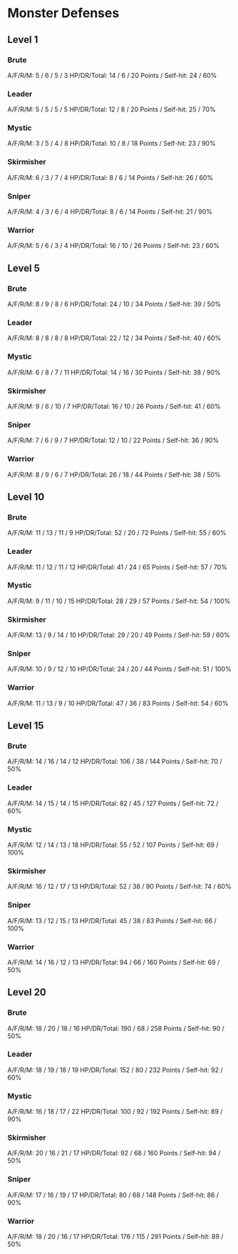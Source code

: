 # Monster Defenses

## Level 1

### Brute
A/F/R/M: 5 / 6 / 5 / 3
HP/DR/Total: 14 / 6 / 20
Points / Self-hit: 24 / 60%

### Leader
A/F/R/M: 5 / 5 / 5 / 5
HP/DR/Total: 12 / 8 / 20
Points / Self-hit: 25 / 70%

### Mystic
A/F/R/M: 3 / 5 / 4 / 8
HP/DR/Total: 10 / 8 / 18
Points / Self-hit: 23 / 90%

### Skirmisher
A/F/R/M: 6 / 3 / 7 / 4
HP/DR/Total: 8 / 6 / 14
Points / Self-hit: 26 / 60%

### Sniper
A/F/R/M: 4 / 3 / 6 / 4
HP/DR/Total: 8 / 6 / 14
Points / Self-hit: 21 / 90%

### Warrior
A/F/R/M: 5 / 6 / 3 / 4
HP/DR/Total: 16 / 10 / 26
Points / Self-hit: 23 / 60%

## Level 5

### Brute
A/F/R/M: 8 / 9 / 8 / 6
HP/DR/Total: 24 / 10 / 34
Points / Self-hit: 39 / 50%

### Leader
A/F/R/M: 8 / 8 / 8 / 8
HP/DR/Total: 22 / 12 / 34
Points / Self-hit: 40 / 60%

### Mystic
A/F/R/M: 6 / 8 / 7 / 11
HP/DR/Total: 14 / 16 / 30
Points / Self-hit: 38 / 90%

### Skirmisher
A/F/R/M: 9 / 6 / 10 / 7
HP/DR/Total: 16 / 10 / 26
Points / Self-hit: 41 / 60%

### Sniper
A/F/R/M: 7 / 6 / 9 / 7
HP/DR/Total: 12 / 10 / 22
Points / Self-hit: 36 / 90%

### Warrior
A/F/R/M: 8 / 9 / 6 / 7
HP/DR/Total: 26 / 18 / 44
Points / Self-hit: 38 / 50%

## Level 10

### Brute
A/F/R/M: 11 / 13 / 11 / 9
HP/DR/Total: 52 / 20 / 72
Points / Self-hit: 55 / 60%

### Leader
A/F/R/M: 11 / 12 / 11 / 12
HP/DR/Total: 41 / 24 / 65
Points / Self-hit: 57 / 70%

### Mystic
A/F/R/M: 9 / 11 / 10 / 15
HP/DR/Total: 28 / 29 / 57
Points / Self-hit: 54 / 100%

### Skirmisher
A/F/R/M: 13 / 9 / 14 / 10
HP/DR/Total: 29 / 20 / 49
Points / Self-hit: 59 / 60%

### Sniper
A/F/R/M: 10 / 9 / 12 / 10
HP/DR/Total: 24 / 20 / 44
Points / Self-hit: 51 / 100%

### Warrior
A/F/R/M: 11 / 13 / 9 / 10
HP/DR/Total: 47 / 36 / 83
Points / Self-hit: 54 / 60%

## Level 15

### Brute
A/F/R/M: 14 / 16 / 14 / 12
HP/DR/Total: 106 / 38 / 144
Points / Self-hit: 70 / 50%

### Leader
A/F/R/M: 14 / 15 / 14 / 15
HP/DR/Total: 82 / 45 / 127
Points / Self-hit: 72 / 60%

### Mystic
A/F/R/M: 12 / 14 / 13 / 18
HP/DR/Total: 55 / 52 / 107
Points / Self-hit: 69 / 100%

### Skirmisher
A/F/R/M: 16 / 12 / 17 / 13
HP/DR/Total: 52 / 38 / 90
Points / Self-hit: 74 / 60%

### Sniper
A/F/R/M: 13 / 12 / 15 / 13
HP/DR/Total: 45 / 38 / 83
Points / Self-hit: 66 / 100%

### Warrior
A/F/R/M: 14 / 16 / 12 / 13
HP/DR/Total: 94 / 66 / 160
Points / Self-hit: 69 / 50%

## Level 20

### Brute
A/F/R/M: 18 / 20 / 18 / 16
HP/DR/Total: 190 / 68 / 258
Points / Self-hit: 90 / 50%

### Leader
A/F/R/M: 18 / 19 / 18 / 19
HP/DR/Total: 152 / 80 / 232
Points / Self-hit: 92 / 60%

### Mystic
A/F/R/M: 16 / 18 / 17 / 22
HP/DR/Total: 100 / 92 / 192
Points / Self-hit: 89 / 90%

### Skirmisher
A/F/R/M: 20 / 16 / 21 / 17
HP/DR/Total: 92 / 68 / 160
Points / Self-hit: 94 / 50%

### Sniper
A/F/R/M: 17 / 16 / 19 / 17
HP/DR/Total: 80 / 68 / 148
Points / Self-hit: 86 / 90%

### Warrior
A/F/R/M: 18 / 20 / 16 / 17
HP/DR/Total: 176 / 115 / 291
Points / Self-hit: 89 / 50%

